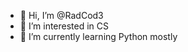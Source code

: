 - 👋 Hi, I’m @RadCod3
- 👀 I’m interested in CS
- 🌱 I’m currently learning Python mostly

<!---
RadCod3/RadCod3 is a ✨ special ✨ repository because its `README.md` (this file) appears on your GitHub profile.
You can click the Preview link to take a look at your changes.
--->
